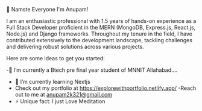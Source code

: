 🙏 Namste Everyone  I'm Anupam!

I am an enthusiastic professional with 1.5 years of hands-on experience as a Full Stack Developer proficient in the MERN (MongoDB, Express.js, React.js, Node.js) and Django frameworks. Throughout my tenure in the field, I have contributed extensively to the development landscape, tackling challenges and delivering robust solutions across various projects.

Here are some ideas to get you started:

 -🏫 I’m currently a Btech pre final year student of  MNNIT Allahabad....
- 🌱 I’m currently learning Nextjs 
- Check out my portfolio at https://explorewithportfolio.netlify.app/
 -Reach out to me at anupam2k321@gmail.com
- ⚡ Unique  fact: I just Love Meditation
  
